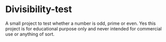 # Divisibility-test
A small project to test whether a number is odd, prime or even. 
Yes this project is for educational purpose only and never intended for commercial use or anything of sort.
